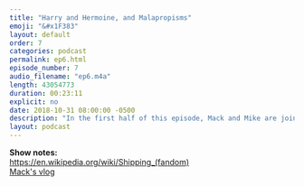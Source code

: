 ```yaml
---
title: "Harry and Hermoine, and Malapropisms"
emoji: "&#x1F383"
layout: default
order: 7
categories: podcast
permalink: ep6.html
episode_number: 7
audio_filename: "ep6.m4a"
length: 43054773
duration: 00:23:11
explicit: no
date: 2018-10-31 08:00:00 -0500
description: "In the first half of this episode, Mack and Mike are joined by their co-worker, Roxana. They talk about Internet reviews, shipping, and the Harry Potter OTP. Mack and Mike then read malapropisms off of the Internet."
layout: podcast
---
```


<b>Show notes:</b>
<br />
<a href="https://en.wikipedia.org/wiki/Shipping_(fandom)">https://en.wikipedia.org/wiki/Shipping_(fandom)</a>
<br />
<a href="https://www.youtube.com/watch?v=8THXsg6K_Do">Mack's vlog</a>
<br />
<br />
